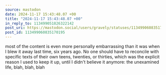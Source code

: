```yaml
---
source: mastodon
date: 2024-11-17 15:43:48.07 +00
title: "2024-11-17 15:43:48.07 +00"
in_reply_to: 113499051826322142
post_uri: https://mastodon.social/users/gravely/statuses/113499060835170195
post_id: 113499060835170195
---
```

most of the content is even more personally embarrassing than it was when I blew it away last time, six years ago. No one should have to reconcile with specific texts of their own teens, twenties, or thirties, which was the explicit reason I used to keep it up, until I didn't believe it anymore: the unexamined life, blah, blah, blah


